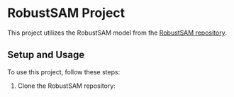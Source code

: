 # RobustSAM Project

This project utilizes the RobustSAM model from the [RobustSAM repository](https://github.com/robustsam/RobustSAM?tab=readme-ov-file).

## Setup and Usage

To use this project, follow these steps:

1. Clone the RobustSAM repository: